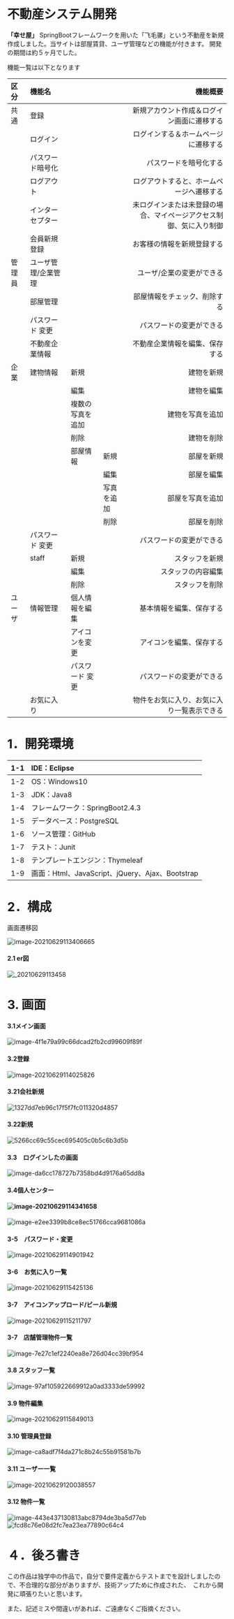 # 不動産システム開発

**「幸せ屋」**
SpringBootフレームワークを用いた「飞毛骡」という不動産を新規作成しました。当サイトは部屋賃貸、ユーザ管理などの機能が付きます。 開発の期間は約５ヶ月でした。

機能一覧は以下となります



| 区分   | 機能名              |                  |            |                                                     機能概要 |
| :----- | :------------------ | :--------------- | :--------- | -----------------------------------------------------------: |
| 共通   | 登録                |                  |            |                   新規アカウント作成＆ログイン画面に遷移する |
|        | ログイン            |                  |            |                         ログインする＆ホームページに遷移する |
|        | パスワード暗号化    |                  |            |                                       パスワードを暗号化する |
|        | ログアウト          |                  |            |                     ログアウトすると、ホームページへ遷移する |
|        | インターセプター    |                  |            | 未ログインまたは未登録の場合、マイページアクセス制御、気に入り制御 |
|        | 会員新規登録        |                  |            |                                   お客様の情報を新規登録する |
| 管理員 | ユーザ管理/企業管理 |                  |            |                                    ユーザ/企業の変更ができる |
|        | 部屋管理            |                  |            |                                 部屋情報をチェック、削除する |
|        | パスワード 変更     |                  |            |                                     パスワードの変更ができる |
|        | 不動産企業情報      |                  |            |                               不動産企業情報を編集、保存する |
| 企業   | 建物情報            | 新規             |            |                                                   建物を新規 |
|        |                     | 編集             |            |                                                   建物を編集 |
|        |                     | 複数の写真を追加 |            |                                             建物を写真を追加 |
|        |                     | 削除             |            |                                                   建物を削除 |
|        |                     | 部屋情報         | 新規       |                                                   部屋を新規 |
|        |                     |                  | 編集       |                                                   部屋を編集 |
|        |                     |                  | 写真を追加 |                                             部屋を写真を追加 |
|        |                     |                  | 削除       |                                                   部屋を削除 |
|        | パスワード 変更     |                  |            |                                     パスワードの変更ができる |
|        | staff               | 新規             |            |                                               スタッフを新規 |
|        |                     | 編集             |            |                                           スタッフの内容編集 |
|        |                     | 削除             |            |                                               スタッフを削除 |
| ユーザ | 情報管理            | 個人情報を編集   |            |                                     基本情報を編集、保存する |
|        |                     | アイコンを変更   |            |                                     アイコンを編集、保存する |
|        |                     | パスワード 変更  |            |                                     パスワードの変更ができる |
|        | お気に入り          |                  |            |                   物件をお気に入り、お気に入り一覧表示できる |


# 1．開発環境

| 1-1　IDE：Eclipse                                    |
| :--------------------------------------------------- |
| 1-2　OS：Windows10                                   |
| 1-3　JDK：Java8                                      |
| 1-4　フレームワーク：SpringBoot2.4.3                 |
| 1-5　データベース：PostgreSQL                        |
| 1-6　ソース管理：GitHub                              |
| 1-7　テスト：Junit                                   |
| 1-8　テンプレートエンジン：Thymeleaf                 |
| 1-9　画面：Html、JavaScript、jQuery、Ajax、Bootstrap |

# 2．構成

画面遷移図

![image-20210629113406665](https://github.com/mfl1989/fudousan/blob/main/imgs/32b747c7efc514eae699d8ba989867d.png)

#### 2.1 er図

![_20210629113458](https://github.com/mfl1989/fudousan/blob/main/imgs/23d5fa4ff96eca50ef20600016f46c4.png)



# 3. 画面



#### 3.1メイン画面

![image-4f1e79a99c66dcad2fb2cd99609f89f](https://github.com/mfl1989/fudousan/blob/main/imgs/4f1e79a99c66dcad2fb2cd99609f89f.png)

#### 3.2登録

![image-20210629114025826](https://github.com/mfl1989/fudousan/blob/main/imgs/e4bade193c7904f2d1a51e3c78a1b76.png)
#### 3.21会社新規
![1327dd7eb96c17f5f7fc011320d4857](https://github.com/mfl1989/fudousan/blob/main/imgs/1327dd7eb96c17f5f7fc011320d4857.png)
#### 3.22新規
![5266cc69c55cec695405c0b5c6b3d5b](https://github.com/mfl1989/fudousan/blob/main/imgs/5266cc69c55cec695405c0b5c6b3d5b.png)
#### 3.3　ログインしたの画面

![image-da6cc178727b7358bd4d9176a65dd8a](https://github.com/mfl1989/fudousan/blob/main/imgs/da6cc178727b7358bd4d9176a65dd8a.png)

#### 3.4個人センター

#### ![image-20210629114341658](https://github.com/mfl1989/fudousan/blob/main/imgs/ca6cb587cbfcc8430b1a5771d90a706.png)

![image-e2ee3399b8ce8ec51766cca9681086a](https://github.com/mfl1989/fudousan/blob/main/imgs/e2ee3399b8ce8ec51766cca9681086a.png)

#### 3-5　パスワード・変更

![image-20210629114901942](https://github.com/mfl1989/fudousan/blob/main/imgs/0116f21d9dd4e672a811d906736f7ae.png)

#### 3-6　お気に入り一覧

![image-20210629115425136](https://github.com/mfl1989/fudousan/blob/main/imgs/75ef4a61a3f19ec37a61619f587efce.png)

#### 3-7　アイコンアップロード/ビール新規

![image-20210629115211797](https://github.com/mfl1989/fudousan/blob/main/imgs/92c7bf9c2fcd7e6cc8a35896204e204.png)

#### 3-7　店舗管理物件一覧

![image-7e27c1ef2240ea8e726d04cc39bf954](https://github.com/mfl1989/fudousan/blob/main/imgs/7e27c1ef2240ea8e726d04cc39bf954.png)

#### 3.8 スタッフ一覧

![image-97af105922669912a0ad3333de59992](https://github.com/mfl1989/fudousan/blob/main/imgs/97af105922669912a0ad3333de59992.png)

#### 3.9 物件編集



![image-20210629115849013](https://github.com/mfl1989/fudousan/blob/main/imgs/f12895394fdcd760680c0864a20ea4f.png)

#### 3.10 管理員登録

![image-ca8adf7f4da271c8b24c55b91581b7b](https://github.com/mfl1989/fudousan/blob/main/imgs/6b1f165f94736f06b359abab7332190.png)

#### 3.11  ユーザー一覧

![image-20210629120038557](https://github.com/mfl1989/fudousan/blob/main/imgs/ca8adf7f4da271c8b24c55b91581b7b.png)

#### 3.12 物件一覧



![image-443e437130813abc8794de3ba5d77eb](https://github.com/mfl1989/fudousan/blob/main/imgs/443e437130813abc8794de3ba5d77eb.png)
![fcd8c76e08d2fc7ea23ea77890c64c4](https://github.com/mfl1989/fudousan/blob/main/imgs/fcd8c76e08d2fc7ea23ea77890c64c4.png)

# ４．後ろ書き

この作品は独学中の作品で，自分で要件定義からテストまでを設計しましたので、不合理的な部分がありますが、技術アップために作成された、　これから開発に頑張りたいと思います。

また、記述ミスや間違いがあれば、ご遠慮なくご指摘ください。
